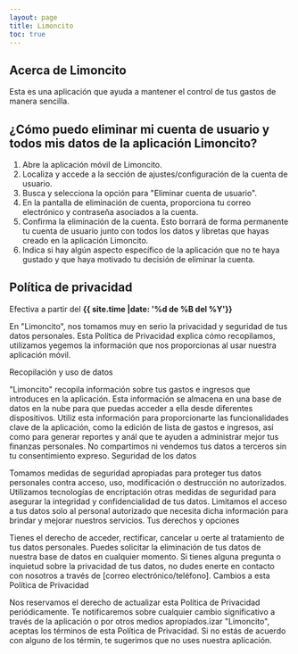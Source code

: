 ```yaml
---
layout: page
title: Limoncito
toc: true
---
```


## Acerca de Limoncito

Esta es una aplicación que ayuda a mantener el control de tus gastos de manera sencilla.





## ¿Cómo puedo eliminar mi cuenta de usuario y todos mis datos de la aplicación Limoncito?


1. Abre la aplicación móvil de Limoncito.
2. Localiza y accede a la sección de ajustes/configuración de la cuenta de usuario.
3. Busca y selecciona la opción para "Eliminar cuenta de usuario".
4. En la pantalla de eliminación de cuenta, proporciona tu correo electrónico y contraseña asociados a la cuenta.
5. Confirma la eliminación de la cuenta. Esto borrará de forma permanente tu cuenta de usuario junto con todos los datos y libretas que hayas creado en la aplicación Limoncito.
6. Indica si hay algún aspecto específico de la aplicación que no te haya gustado y que haya motivado tu decisión de eliminar la cuenta.


## Política de privacidad

Efectiva a partir del **{{ site.time |date: '%d de %B del %Y'}}**

En "Limoncito", nos tomamos muy en serio la privacidad y seguridad de tus datos personales. Esta Política de Privacidad explica cómo recopilamos, utilizamos yegemos la información que nos proporcionas al usar nuestra aplicación móvil.

Recopilación y uso de datos

"Limoncito" recopila información sobre tus gastos e ingresos que introduces en la aplicación. Esta información se almacena en una base de datos en la nube para que puedas acceder a ella desde diferentes dispositivos.
Utiliz esta información para proporcionarte las funcionalidades clave de la aplicación, como la edición de lista de gastos e ingresos, así como para generar reportes y anál que te ayuden a administrar mejor tus finanzas personales.
No compartimos ni vendemos tus datos a terceros sin tu consentimiento expreso.
Seguridad de los datos

Tomamos medidas de seguridad apropiadas para proteger tus datos personales contra acceso, uso, modificación o destrucción no autorizados.
Utilizamos tecnologías de encriptación otras medidas de seguridad para asegurar la integridad y confidencialidad de tus datos.
Limitamos el acceso a tus datos solo al personal autorizado que necesita dicha información para brindar y mejorar nuestros servicios.
Tus derechos y opciones

Tienes el derecho de acceder, rectificar, cancelar u oerte al tratamiento de tus datos personales.
Puedes solicitar la eliminación de tus datos de nuestra base de datos en cualquier momento. Si tienes alguna pregunta o inquietud sobre la privacidad de tus datos, no dudes enerte en contacto con nosotros a través de [correo electrónico/teléfono].
Cambios a esta Política de Privacidad

Nos reservamos el derecho de actualizar esta Política de Privacidad periódicamente.
Te notificaremos sobre cualquier cambio significativo a través de la aplicación o por otros medios apropiados.izar "Limoncito", aceptas los términos de esta Política de Privacidad. Si no estás de acuerdo con alguno de los términ, te sugerimos que no uses nuestra aplicación.